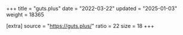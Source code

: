 +++
title = "guts.plus"
date = "2022-03-22"
updated = "2025-01-03"
weight = 18365

[extra]
source = "https://guts.plus/"
ratio = 22
size = 18
+++

